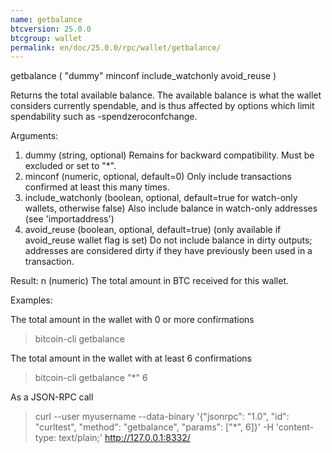 ```yaml
---
name: getbalance
btcversion: 25.0.0
btcgroup: wallet
permalink: en/doc/25.0.0/rpc/wallet/getbalance/
---
```


getbalance ( "dummy" minconf include_watchonly avoid_reuse )

Returns the total available balance.
The available balance is what the wallet considers currently spendable, and is
thus affected by options which limit spendability such as -spendzeroconfchange.

Arguments:
1. dummy                (string, optional) Remains for backward compatibility. Must be excluded or set to "*".
2. minconf              (numeric, optional, default=0) Only include transactions confirmed at least this many times.
3. include_watchonly    (boolean, optional, default=true for watch-only wallets, otherwise false) Also include balance in watch-only addresses (see 'importaddress')
4. avoid_reuse          (boolean, optional, default=true) (only available if avoid_reuse wallet flag is set) Do not include balance in dirty outputs; addresses are considered dirty if they have previously been used in a transaction.

Result:
n    (numeric) The total amount in BTC received for this wallet.

Examples:

The total amount in the wallet with 0 or more confirmations
> bitcoin-cli getbalance 

The total amount in the wallet with at least 6 confirmations
> bitcoin-cli getbalance "*" 6

As a JSON-RPC call
> curl --user myusername --data-binary '{"jsonrpc": "1.0", "id": "curltest", "method": "getbalance", "params": ["*", 6]}' -H 'content-type: text/plain;' http://127.0.0.1:8332/


